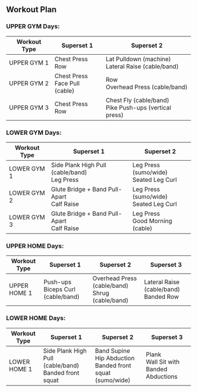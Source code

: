 ## Workout Plan

### UPPER GYM Days:
| Workout Type | Superset 1 | Superset 2 |
|---|---|---|
| UPPER GYM 1 | Chest Press<br>Row | Lat Pulldown (machine)<br>Lateral Raise (cable/band) |
| UPPER GYM 2 | Chest Press<br>Face Pull (cable) | Row<br>Overhead Press (cable/band) |
| UPPER GYM 3 | Chest Press<br>Row | Chest Fly (cable/band)<br>Pike Push-ups (vertical press) |

### LOWER GYM Days:
| Workout Type | Superset 1 | Superset 2 |
|---|---|---|
| LOWER GYM 1 | Side Plank High Pull (cable/band)<br>Leg Press | Leg Press (sumo/wide)<br>Seated Leg Curl |
| LOWER GYM 2 | Glute Bridge + Band Pull-Apart<br>Calf Raise | Leg Press (sumo/wide)<br>Seated Leg Curl |
| LOWER GYM 3 | Glute Bridge + Band Pull-Apart<br>Calf Raise | Leg Press<br>Good Morning (cable) |

### UPPER HOME Days:
| Workout Type | Superset 1 | Superset 2 | Superset 3 |
|---|---|---|---|
| UPPER HOME 1 | Push-ups<br>Biceps Curl (cable/band) | Overhead Press (cable/band)<br>Shrug (cable/band) | Lateral Raise (cable/band)<br>Banded Row |

### LOWER HOME Days:
| Workout Type | Superset 1 | Superset 2 | Superset 3 |
|---|---|---|---|
| LOWER HOME 1 | Side Plank High Pull (cable/band)<br>Banded front squat | Band Supine Hip Abduction<br>Banded front squat (sumo/wide) | Plank<br>Wall Sit with Banded Abductions |